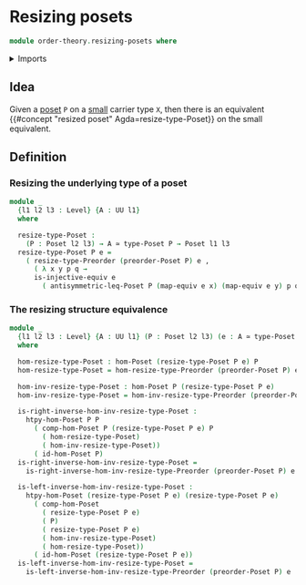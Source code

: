 # Resizing posets

```agda
module order-theory.resizing-posets where
```

<details><summary>Imports</summary>

```agda
open import foundation.binary-relations
open import foundation.cartesian-product-types
open import foundation.dependent-pair-types
open import foundation.equivalences
open import order-theory.order-preserving-maps-posets
open import order-theory.posets
open import order-theory.preorders
open import order-theory.resizing-preorders
open import foundation.function-types
open import foundation.identity-types
open import foundation.negated-equality
open import foundation.negation
open import foundation.injective-maps
open import foundation.propositions
open import foundation.sets
open import foundation.universe-levels
```

</details>

## Idea

Given a [poset](order-theory.posets.md) `P` on a
[small](foundation.small-types.md) carrier type `X`, then there is an equivalent
{{#concept "resized poset" Agda=resize-type-Poset}} on the small equivalent.

## Definition

### Resizing the underlying type of a poset

```agda
module _
  {l1 l2 l3 : Level} {A : UU l1}
  where

  resize-type-Poset :
    (P : Poset l2 l3) → A ≃ type-Poset P → Poset l1 l3
  resize-type-Poset P e =
    ( resize-type-Preorder (preorder-Poset P) e ,
      ( λ x y p q →
      is-injective-equiv e
        ( antisymmetric-leq-Poset P (map-equiv e x) (map-equiv e y) p q)))
```

### The resizing structure equivalence

```agda
module _
  {l1 l2 l3 : Level} {A : UU l1} (P : Poset l2 l3) (e : A ≃ type-Poset P)
  where

  hom-resize-type-Poset : hom-Poset (resize-type-Poset P e) P
  hom-resize-type-Poset = hom-resize-type-Preorder (preorder-Poset P) e

  hom-inv-resize-type-Poset : hom-Poset P (resize-type-Poset P e)
  hom-inv-resize-type-Poset = hom-inv-resize-type-Preorder (preorder-Poset P) e

  is-right-inverse-hom-inv-resize-type-Poset :
    htpy-hom-Poset P P
      ( comp-hom-Poset P (resize-type-Poset P e) P
        ( hom-resize-type-Poset)
        ( hom-inv-resize-type-Poset))
      ( id-hom-Poset P)
  is-right-inverse-hom-inv-resize-type-Poset =
    is-right-inverse-hom-inv-resize-type-Preorder (preorder-Poset P) e

  is-left-inverse-hom-inv-resize-type-Poset :
    htpy-hom-Poset (resize-type-Poset P e) (resize-type-Poset P e)
      ( comp-hom-Poset
        ( resize-type-Poset P e)
        ( P)
        ( resize-type-Poset P e)
        ( hom-inv-resize-type-Poset)
        ( hom-resize-type-Poset))
      ( id-hom-Poset (resize-type-Poset P e))
  is-left-inverse-hom-inv-resize-type-Poset =
    is-left-inverse-hom-inv-resize-type-Preorder (preorder-Poset P) e
```
